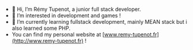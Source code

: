 - 👋 Hi, I’m Rémy Tupenot, a junior full stack developer.
- 👀 I’m interested in development and games !
- 🌱 I’m currently learning fullstack development, mainly MEAN stack but i also learned some PHP.
- You can find my personal website at [www.remy-tupenot.fr](http://www.remy-tupenot.fr) !

<!---
ZooooX/ZooooX is a ✨ special ✨ repository because its `README.md` (this file) appears on your GitHub profile.
You can click the Preview link to take a look at your changes.
--->
